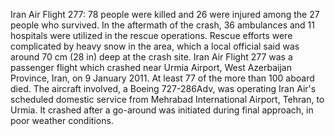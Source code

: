 Iran Air Flight 277: 78 people were killed and 26 were injured among the 27 people who survived. In the aftermath of the crash, 36 ambulances and 11 hospitals were utilized in the rescue operations. Rescue efforts were complicated by heavy snow in the area, which a local official said was around 70 cm (28 in) deep at the crash site. Iran Air Flight 277 was a passenger flight which crashed near Urmia Airport, West Azerbaijan Province, Iran, on 9 January 2011. At least 77 of the more than 100 aboard died. The aircraft involved, a Boeing 727-286Adv, was operating Iran Air's scheduled domestic service from Mehrabad International Airport, Tehran, to Urmia. It crashed after a go-around was initiated during final approach, in poor weather conditions.
